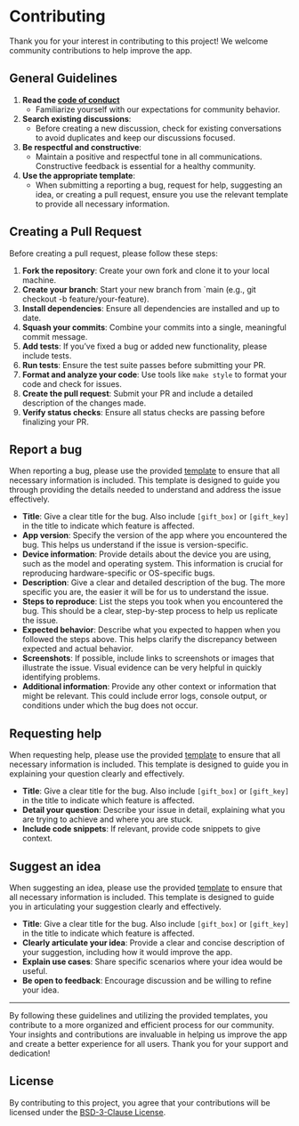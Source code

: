 # Contributing

Thank you for your interest in contributing to this project! We welcome community contributions to help improve the app.

## General Guidelines

1. **Read the [code of conduct](CODE_OF_CONDUCT.md)**
    - Familiarize yourself with our expectations for community behavior.
2. **Search existing discussions**:
   - Before creating a new discussion, check for existing conversations to avoid duplicates and keep our discussions
     focused.
3. **Be respectful and constructive**:
    - Maintain a positive and respectful tone in all communications. Constructive feedback is essential for a healthy
      community.
4. **Use the appropriate template**:
    - When submitting a reporting a bug, request for help, suggesting an idea, or creating a pull request, ensure you
      use the relevant template to provide all necessary information.

## Creating a Pull Request

Before creating a pull request, please follow these steps:

1. **Fork the repository**: Create your own fork and clone it to your local machine.
2. **Create your branch**: Start your new branch from `main (e.g., git checkout -b feature/your-feature).
3. **Install dependencies**: Ensure all dependencies are installed and up to date.
4. **Squash your commits**: Combine your commits into a single, meaningful commit message.
5. **Add tests**: If you’ve fixed a bug or added new functionality, please include tests.
6. **Run tests**: Ensure the test suite passes before submitting your PR.
7. **Format and analyze your code**: Use tools like `make style` to format your code and check for issues.
8. **Create the pull request**: Submit your PR and include a detailed description of the changes made.
9. **Verify status checks**: Ensure all status checks are passing before finalizing your PR.

## Report a bug

When reporting a bug, please use the provided [template](.github/DISCUSSION_TEMPLATE/report-a-bug.yml) to ensure that
all necessary information is included. This template is designed to guide you through providing the details needed to
understand and address the issue effectively.

- **Title**: Give a clear title for the bug. Also include `[gift_box]` or `[gift_key]` in the title to indicate which feature is affected.
- **App version**: Specify the version of the app where you encountered the bug. This helps us understand if the issue
  is version-specific.
- **Device information**: Provide details about the device you are using, such as the model and operating system. This
  information is crucial for reproducing hardware-specific or OS-specific bugs.
- **Description**: Give a clear and detailed description of the bug. The more specific you are, the easier it will be
  for us to understand the issue.
- **Steps to reproduce**: List the steps you took when you encountered the bug. This should be a clear, step-by-step
  process to help us replicate the issue.
- **Expected behavior**: Describe what you expected to happen when you followed the steps above. This helps clarify the
  discrepancy between expected and actual behavior.
- **Screenshots**: If possible, include links to screenshots or images that illustrate the issue. Visual evidence can be
  very helpful in quickly identifying problems.
- **Additional information**: Provide any other context or information that might be relevant. This could include error
  logs, console output, or conditions under which the bug does not occur.

## Requesting help

When requesting help, please use the provided [template](.github/DISCUSSION_TEMPLATE/request-help.yml) to ensure that
all necessary information is included. This template is designed to guide you in explaining your question clearly and
effectively.

- **Title**: Give a clear title for the bug. Also include `[gift_box]` or `[gift_key]` in the title to indicate which feature is affected.
- **Detail your question**: Describe your issue in detail, explaining what you are trying to achieve and where you are
  stuck.
- **Include code snippets**: If relevant, provide code snippets to give context.

## Suggest an idea

When suggesting an idea, please use the provided [template](.github/DISCUSSION_TEMPLATE/suggest-an-idea.yml) to ensure
that all necessary information is included. This template is designed to guide you in articulating your suggestion
clearly and effectively.

- **Title**: Give a clear title for the bug. Also include `[gift_box]` or `[gift_key]` in the title to indicate which feature is affected.
- **Clearly articulate your idea**: Provide a clear and concise description of your suggestion, including how it would
  improve the app.
- **Explain use cases**: Share specific scenarios where your idea would be useful.
- **Be open to feedback**: Encourage discussion and be willing to refine your idea.

---

By following these guidelines and utilizing the provided templates, you contribute to a more organized and efficient
process for our community. Your insights and contributions are invaluable in helping us improve the app and create a
better experience for all users. Thank you for your support and dedication!

## License

By contributing to this project, you agree that your contributions will be licensed under
the [BSD-3-Clause License](LICENSE).